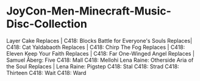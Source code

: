 # JoyCon-Men-Minecraft-Music-Disc-Collection
Layer Cake Replaces | C418: Blocks
Battle for Everyone's Souls Replaces| C418: Cat
Yaldabaoth Replaces | C418: Chirp
The Fog Replaces | C418: Eleven
Keep Your Faith Replaces | C418: Far
One-Winged Angel Replaces | Samuel Åberg: Five
C418: Mall
C418: Mellohi
Lena Raine: Otherside
Aria of the Soul Replaces | Lena Raine: Pigstep
C418: Stal
C418: Strad
C418: Thirteen
C418: Wait
C418: Ward
